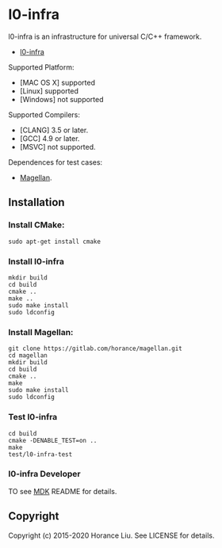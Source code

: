 # l0-infra

l0-infra is an infrastructure for universal C/C++ framework.

* [l0-infra](http://gitlab.com/horance/l0-infra)

Supported Platform:
* [MAC OS X] supported
* [Linux] supported
* [Windows] not supported

Supported Compilers:
* [CLANG] 3.5 or later.
* [GCC] 4.9 or later.
* [MSVC] not supported.

Dependences for test cases:
* [Magellan](http://gitlab.com/horance/magellan).

## Installation

### Install CMake:

    sudo apt-get install cmake
  
### Install l0-infra 

    mkdir build
    cd build
    cmake ..
    make ..
    sudo make install
    sudo ldconfig

### Install Magellan:

    git clone https://gitlab.com/horance/magellan.git
    cd magellan
    mkdir build
    cd build
    cmake ..
    make
    sudo make install
    sudo ldconfig

### Test l0-infra

    cd build
    cmake -DENABLE_TEST=on ..
    make
    test/l0-infra-test    

### l0-infra Developer

TO see [MDK](https://gitlab.com/horance/mdk) README for details.

## Copyright
Copyright (c) 2015-2020 Horance Liu. See LICENSE for details.
